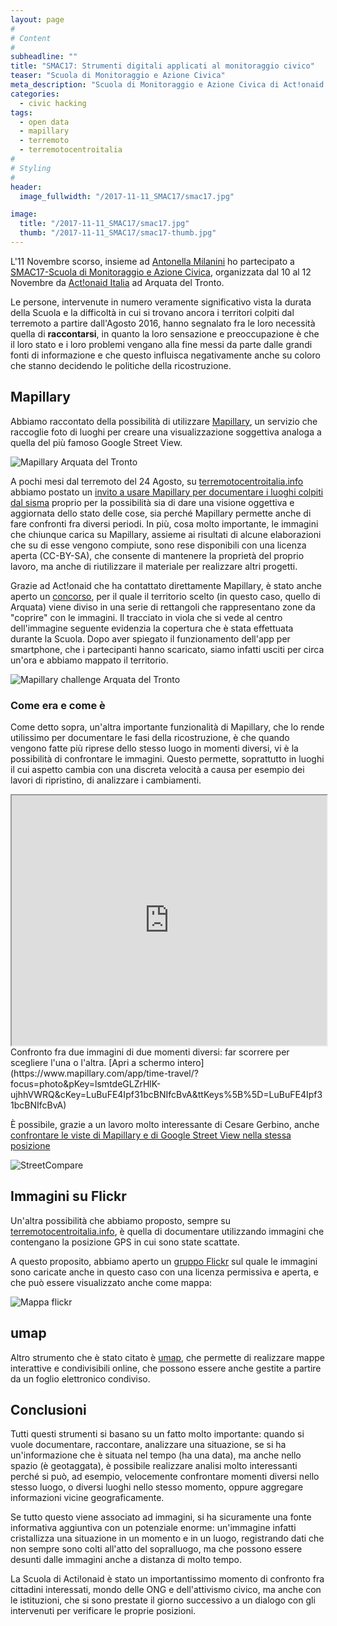```yaml
---
layout: page
#
# Content
#
subheadline: ""
title: "SMAC17: Strumenti digitali applicati al monitoraggio civico"
teaser: "Scuola di Monitoraggio e Azione Civica"
meta_description: "Scuola di Monitoraggio e Azione Civica di Act!onaid ad Arquata del Tronto, 10-12 Novembre 2017"
categories: 
  - civic hacking
tags:
  - open data
  - mapillary
  - terremoto
  - terremotocentroitalia
#
# Styling
#
header:
  image_fullwidth: "/2017-11-11_SMAC17/smac17.jpg"

image:
  title: "/2017-11-11_SMAC17/smac17.jpg"
  thumb: "/2017-11-11_SMAC17/smac17-thumb.jpg"
---
```


L'11 Novembre scorso, insieme ad [Antonella Milanini](https://www.facebook.com/antonella.milanini) ho partecipato
a [SMAC17-Scuola di Monitoraggio e Azione Civica](https://www.facebook.com/events/324202801336793/), organizzata dal 10 al 12 Novembre da [Act!onaid Italia](https://www.actionaid.it/)
ad Arquata del Tronto.

Le persone, intervenute in numero veramente significativo vista la durata della Scuola e la
difficoltà in cui si trovano ancora i territori colpiti dal terremoto a partire dall'Agosto 2016,
hanno segnalato fra le loro necessità quella di **raccontarsi**, in quanto la loro sensazione e 
preoccupazione è che il loro stato e i loro problemi vengano alla fine messi da parte dalle grandi
fonti di informazione e che questo influisca negativamente anche su coloro che stanno decidendo le politiche della
ricostruzione.

## Mapillary

Abbiamo raccontato della possibilità di utilizzare [Mapillary](https://www.mapillary.com/app/?lat=42.77264&lng=13.29628&z=12&focus=map),
un servizio che raccoglie foto di luoghi per creare una visualizzazione soggettiva analoga a quella del più famoso
Google Street View.

![Mapillary Arquata del Tronto](/images/2017-11-11_SMAC17/mapillary_arquata.jpg)

A pochi mesi dal terremoto del 24 Agosto, su [terremotocentroitalia.info](https://terremotocentroitalia.info)
abbiamo postato un [invito a usare Mapillary per documentare i luoghi colpiti dal sisma](https://terremotocentroitalia.info/2016-10-10-usare-mapillary-per-raccontare/)
proprio per la possibilità sia di dare una visione oggettiva e aggiornata dello stato delle cose, sia perché Mapillary
permette anche di fare confronti fra diversi periodi. In più, cosa molto importante, le immagini che chiunque
carica su Mapillary, assieme ai risultati di alcune elaborazioni che su di esse vengono compiute, sono rese
disponibili con una licenza aperta (CC-BY-SA), che consente di mantenere la proprietà del proprio lavoro,
ma anche di riutilizzare il materiale per realizzare altri progetti.

Grazie ad Act!onaid che ha contattato direttamente Mapillary, è stato anche aperto un [concorso](https://mapillary.github.io/mapillary_greenhouse/challenge/actionaid/), per il quale il
territorio scelto (in questo caso, quello di Arquata) viene diviso in una serie di rettangoli che rappresentano
zone da "coprire" con le immagini. Il tracciato in viola che si vede al centro dell'immagine seguente evidenzia
la copertura che è stata effettuata durante la Scuola. Dopo aver spiegato il funzionamento dell'app per 
smartphone, che i partecipanti hanno scaricato, siamo infatti usciti per circa un'ora e abbiamo mappato il territorio.

![Mapillary challenge Arquata del Tronto](/images/2017-11-11_SMAC17/mapillary_challenge.jpg)

### Come era e come è

Come detto sopra, un'altra importante funzionalità di Mapillary, che lo rende utilissimo per documentare le fasi della
ricostruzione, è che quando vengono fatte più riprese dello stesso luogo in momenti diversi, vi è la possibilità
di confrontare le immagini. Questo permette, soprattutto in luoghi il cui aspetto cambia con una
discreta velocità a causa per esempio dei lavori di ripristino, di analizzare i cambiamenti.

<iframe width="100%" height="400" src="https://www.mapillary.com/app/time-travel/?focus=photo&pKey=lsmtdeGLZrHlK-ujhhVWRQ&cKey=LuBuFE4Ipf31bcBNIfcBvA&ttKeys%5B%5D=LuBuFE4Ipf31bcBNIfcBvA"></iframe>
Confronto fra due immagini di due momenti diversi: far scorrere per scegliere l'una o l'altra. [Apri a schermo intero](https://www.mapillary.com/app/time-travel/?focus=photo&pKey=lsmtdeGLZrHlK-ujhhVWRQ&cKey=LuBuFE4Ipf31bcBNIfcBvA&ttKeys%5B%5D=LuBuFE4Ipf31bcBNIfcBvA)

È possibile, grazie a un lavoro molto interessante di Cesare Gerbino, anche [confrontare le viste
di Mapillary e di Google Street View nella stessa posizione](http://www.cesaregerbino.com/Mapillary/StreetImageCompare/StreetImageCompare.html?lat=42.77494,&lng=13.29811)

![StreetCompare](/images/2017-11-11_SMAC17/street_compare.jpg)

## Immagini su Flickr

Un'altra possibilità che abbiamo proposto, sempre su [terremotocentroitalia.info](http://www.terremotocentroitalia.info), è quella di documentare utilizzando
immagini che contengano la posizione GPS in cui sono state scattate.

A questo proposito, abbiamo aperto un [gruppo Flickr](https://www.flickr.com/photos/144881851@N07/) sul quale le immagini sono caricate anche in questo caso
con una licenza permissiva e aperta, e che può essere visualizzato anche come mappa:

![Mappa flickr](/images/2017-11-11_SMAC17/flickrmap.jpg)


## umap

Altro strumento che è stato citato è [umap](https://umap.openstreetmap.fr/it/), che permette di realizzare mappe interattive e condivisibili online,
che possono essere anche gestite a partire da un foglio elettronico condiviso.

## Conclusioni

Tutti questi strumenti si basano su un fatto molto importante: quando si vuole documentare, raccontare, analizzare una situazione, se si ha un'informazione che è 
situata nel tempo (ha una data), ma anche nello spazio (è geotaggata), è possibile realizzare analisi molto interessanti perché si può, ad esempio, velocemente confrontare
momenti diversi nello stesso luogo, o diversi luoghi nello stesso momento, oppure aggregare informazioni vicine geograficamente.

Se tutto questo viene associato ad immagini, si ha sicuramente una fonte informativa aggiuntiva con un potenziale enorme: un'immagine infatti cristallizza
una situazione in un momento e in un luogo, registrando dati che non sempre sono colti all'atto del sopralluogo, ma che
possono essere desunti dalle immagini anche a distanza di molto tempo.

La Scuola di Acti!onaid è stato un importantissimo momento di confronto fra cittadini interessati, mondo delle ONG e dell'attivismo civico, ma anche con le istituzioni,
che si sono prestate il giorno successivo a un dialogo con gli intervenuti per verificare le proprie posizioni.

